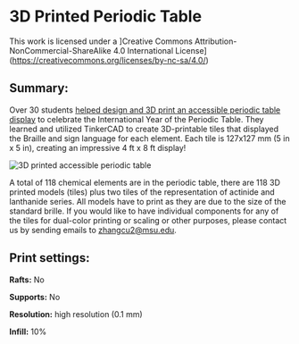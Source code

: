 # 3D Printed Periodic Table

This work is licensed under a ]Creative Commons Attribution-NonCommercial-ShareAlike 4.0 International License](https://creativecommons.org/licenses/by-nc-sa/4.0/)

## Summary:
Over 30 students [helped design and 3D print an accessible periodic table display](https://standrews.msu.edu/2019/12/03/periodic-table-project-makes-headlines-at-national-acs-conference/) to celebrate the International Year of the Periodic Table. They learned and utilized TinkerCAD to create 3D-printable tiles that displayed the Braille and sign language for each element. Each tile is 127x127 mm (5 in x 5 in), creating an impressive 4 ft x 8 ft display!

![3D printed accessible periodic table](https://research.msu.edu/wp-content/uploads/2020/02/acs-1.jpg)
 
A total of 118 chemical elements are in the periodic table, there are 118 3D printed models (tiles) plus two tiles of the representation of actinide and lanthanide series. All models have to print as they are due to the size of the standard brille. If you would like to have individual components for any of the tiles for dual-color printing or scaling or other purposes, please contact us by sending emails to zhangcu2@msu.edu.
 
## Print settings:

**Rafts:** No

**Supports:** No

**Resolution:** high resolution (0.1 mm)

**Infill:** 10%
